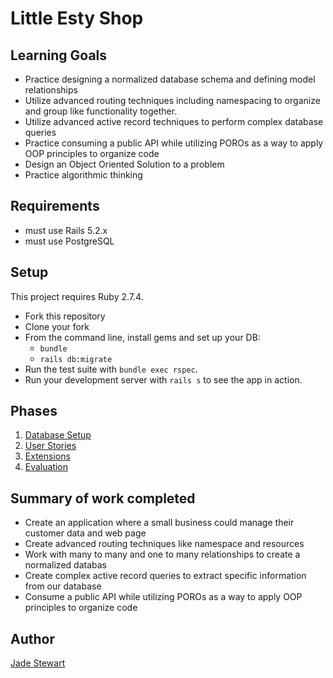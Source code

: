# Little Esty Shop

## Learning Goals
- Practice designing a normalized database schema and defining model relationships
- Utilize advanced routing techniques including namespacing to organize and group like functionality together.
- Utilize advanced active record techniques to perform complex database queries
- Practice consuming a public API while utilizing POROs as a way to apply OOP principles to organize code
- Design an Object Oriented Solution to a problem
- Practice algorithmic thinking

## Requirements
- must use Rails 5.2.x
- must use PostgreSQL

## Setup
This project requires Ruby 2.7.4.

* Fork this repository
* Clone your fork
* From the command line, install gems and set up your DB:
    * `bundle`
    * `rails db:migrate`
* Run the test suite with `bundle exec rspec`.
* Run your development server with `rails s` to see the app in action.

## Phases
1. [Database Setup](./doc/db_setup.md)
1. [User Stories](./doc/user_stories.md)
1. [Extensions](./doc/extensions.md)
1. [Evaluation](./doc/evaluation.md)

## Summary of work completed
* Create an application where a small business could manage their customer data and web page
* Create advanced routing techniques like namespace and resources
* Work with many to many and one to many relationships to create a normalized databas
* Create complex active record queries to extract specific information from our database
* Consume a public API while utilizing POROs as a way to apply OOP principles to organize code

## Author
[Jade Stewart](https://github.com/jadekstewart3)
